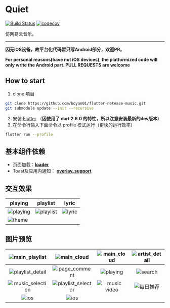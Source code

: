 # Quiet 
[![Build Status](https://travis-ci.com/boyan01/flutter-netease-music.svg?branch=master)](https://travis-ci.com/boyan01/flutter-netease-music)
[![codecov](https://codecov.io/gh/boyan01/flutter-netease-music/branch/master/graph/badge.svg)](https://codecov.io/gh/boyan01/flutter-netease-music)

仿网易云音乐。 

---

**因无iOS设备，故平台化代码暂只写Android部分，欢迎PR。**

**For personal reasons(have not iOS devices), the platformized code will only write the Android part. PULL REQUESTS are welcome**


## How to start
  1. clone 项目
  ```bash
  git clone https://github.com/boyan01/flutter-netease-music.git 
  git submodule update --init --recursive
  ```
  2. 安装 [Flutter](https://flutter.io/docs/get-started/install) （**因使用了 dart 2.6.0 的特性，所以注意安装最新的dev版本**）
  3. 在命令行输入下面命令以 profile 模式运行（更快的运行效率）
 ```bash
 flutter run --profile
 ```

## 基本组件依赖

* 页面加载：[**loader**](https://github.com/boyan01/loader)
* Toast及应用内通知： [**overlay_support**](https://github.com/boyan01/overlay_support)

## 交互效果
| playing                                                      | playlist                                                     | lyric                                               |
| ------------------------------------------------------------ | ------------------------------------------------------------ | --------------------------------------------------- |
| ![playing](https://raw.githubusercontent.com/boyan01/boyan01.github.io/master/quiet/play_interaction.gif) | ![playlist](https://boyan01.github.io/quiet/interation_playlist.gif) | ![lyric](https://boyan01.github.io/quiet/lyric.gif) |
| ![theme](https://boyan01.github.io/quiet/theme_switch.gif)   |                                                              |                                                     |



## 图片预览

| ![main_playlist](https://boyan01.github.io/quiet/main_playlist.png) | ![main_cloud](https://boyan01.github.io/quiet/main_playlist_dark.png) | ![main_cloud](https://boyan01.github.io/quiet/main_cloud.jpg) | ![artist_detail](https://boyan01.github.io/quiet/artist_detail.jpg) |
| :----------------------------------------------------------: | :----------------------------------------------------------: | :----------------------------------------------------------: | :----------------------------------------------------------: |
| ![playlist_detail](https://boyan01.github.io/quiet/playlist_detail.png) | ![page_comment](https://boyan01.github.io/quiet/page_comment.png) |   ![playing](https://boyan01.github.io/quiet/playing.png)    |    ![search](https://boyan01.github.io/quiet/search.jpg)     |
| ![music_selection](https://boyan01.github.io/quiet/music_selection.png) | ![playlist_selector](https://boyan01.github.io/quiet/playlist_selector.jpg) | ![music video](https://boyan01.github.io/quiet/music_video.png) | ![每日推荐](https://boyan01.github.io/quiet/daily_playlist.png) |
| ![ios](https://boyan01.github.io/quiet/ios_playlist_detail.jpg) |   ![ios](https://boyan01.github.io/quiet/user_detail.png)    |                                                              |                                                              |

